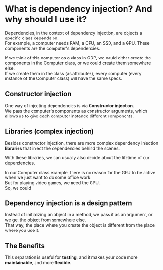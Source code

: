 # What is dependency injection? And why should I use it?

Dependencies, in the context of dependency injection, are  objects a specific class depends on.  
For example, a computer needs RAM, a CPU, an SSD, and a GPU. These components are the computer's dependencies.  

If we think of this computer as a class in OOP, we could either create the components in the Computer class, or we could create them somewhere else.  
If we create them in the class (as attributes), every computer (every instance of the Computer class) will have the same specs.  

## Constructor injection

One way of injecting dependencies is via **Constructor injection**.  
We pass the computer's components as constructor arguments, which allows us to give each computer instance different components.  

## Libraries (complex injection)

Besides constructor injection, there are more complex dependency injection **libraries** that inject the dependencies behind the scenes.  

With these libraries, we can usually also decide about the lifetime of our dependencies.  

In our Computer class example, there is no reason for the GPU to be active when we just want to do some office work.  
But for playing video games, we need the GPU.  
So, we could 

## Dependency injection is a design pattern

Instead of initializing an object in a method, we pass it as an argument, or we get the object from somewhere else.  
That way, the place where you create the object is different from the place where you use it.  

## The Benefits

This separation is useful for **testing**, and it makes your code more **maintainable**, and  more **flexible**.  
